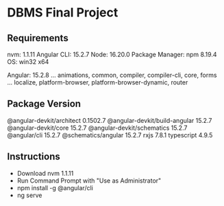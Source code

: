 # DBMS Final Project

## Requirements
nvm: 1.1.11
Angular CLI: 15.2.7
Node: 16.20.0
Package Manager: npm 8.19.4
OS: win32 x64

Angular: 15.2.8
... animations, common, compiler, compiler-cli, core, forms
... localize, platform-browser, platform-browser-dynamic, router

Package                         Version
-------------------------------------------------
@angular-devkit/architect       0.1502.7
@angular-devkit/build-angular   15.2.7
@angular-devkit/core            15.2.7
@angular-devkit/schematics      15.2.7
@angular/cli                    15.2.7
@schematics/angular             15.2.7
rxjs                            7.8.1
typescript                      4.9.5

## Instructions

- Download nvm 1.1.11
- Run Command Prompt with "Use as Administrator"
- npm install -g @angular/cli
- ng serve
